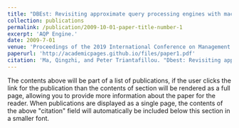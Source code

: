 ```yaml
---
title: "DBEst: Revisiting approximate query processing engines with machine learning models"
collection: publications
permalink: /publication/2009-10-01-paper-title-number-1
excerpt: 'AQP Engine.'
date: 2009-7-01
venue: 'Proceedings of the 2019 International Conference on Management of Data (SIGMOD 2019)'
paperurl: 'http://academicpages.github.io/files/paper1.pdf'
citation: 'Ma, Qingzhi, and Peter Triantafillou. "Dbest: Revisiting approximate query processing engines with machine learning models." In Proceedings of the 2019 International Conference on Management of Data, pp. 1553-1570. 2019.'
---
```


The contents above will be part of a list of publications, if the user clicks the link for the publication than the contents of section will be rendered as a full page, allowing you to provide more information about the paper for the reader. When publications are displayed as a single page, the contents of the above "citation" field will automatically be included below this section in a smaller font.
